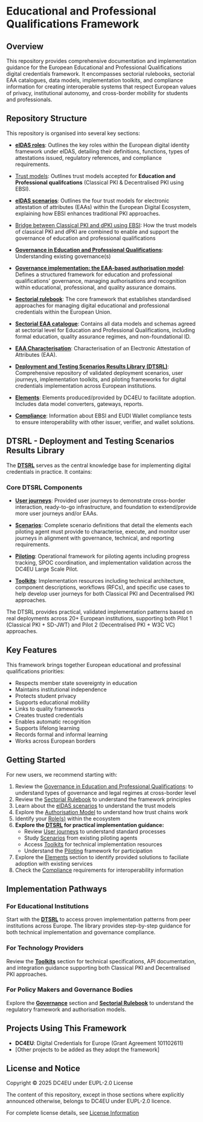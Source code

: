 # Educational and Professional Qualifications Framework

## Overview

This repository provides comprehensive documentation and implementation guidance for the European Educational and Professional Qualifications digital credentials framework. It encompasses sectorial rulebooks, sectorial EAA catalogues, data models, implementation toolkits, and compliance information for creating interoperable systems that respect European values of privacy, institutional autonomy, and cross-border mobility for students and professionals.

## Repository Structure

This repository is organised into several key sections:

- **[eIDAS roles](./docs/eIDAS-roles.md)**: Outlines the key roles within the European digital identity framework under eIDAS, detailing their definitions, functions, types of attestations issued, regulatory references, and compliance requirements.
  
- [Trust models](./sectorial-rulebook/trust-models.md): Outlines trust models accepted for **Education and Professional qualifcations** (Classical PKI & Decentralised PKI using EBSI). 

- **[eIDAS scenarios](./eidas-scenarios/)**: Outlines the four trust models for electronic attestation of attributes (EAAs) within the European Digital Ecosystem, explaining how EBSI enhances traditional PKI approaches.

- [Bridge between Classical PKI and dPKI using EBSI](./eidas-scenarios/scenario2/trust_modes_bridge.md): How the trust models of classical PKI and dPKI are combined to enable and support the governance of education and professional qualifications
  
- **[Governance in Education and Professional Qualifications](./governances)**: Understanding existing governance(s)
  
- **[Governance implementation: the EAA-based authorisation model](./eaa-based-authorisation-model/)**: Defines a structured framework for education and professional qualifications' governance, managing authorisations and recognition within educational, professional, and quality assurance domains.

- **[Sectorial rulebook](./sectorial-rulebook/)**: The core framework that establishes standardised approaches for managing digital educational and professional credentials within the European Union.

- **[Sectorial EAA catalogue](./sectorial-eaa-catalogue/)**: Contains all data models and schemas agreed at sectorial level for Education and Professional Qualifications, including formal education, quality assurance regimes, and non-foundational ID.

- **[EAA Characterisation](./sectorial-eaa-catalogue/EAA_Characterisation.md)**: Characterisation of an Electronic Attestation of Attributes (EAA).

- **[Deployment and Testing Scenarios Results Library (DTSRL)](./DTSRL/)**: Comprehensive repository of validated deployment scenarios, user journeys, implementation toolkits, and piloting frameworks for digital credentials implementation across European institutions.
  
- **[Elements](./elements)**: Elements produced/provided by DC4EU to facilitate adoption. Includes data model converters, gateways, reports.

- **[Compliance](./compliance/)**: Information about EBSI and EUDI Wallet compliance tests to ensure interoperability with other issuer, verifier, and wallet solutions.

## DTSRL - Deployment and Testing Scenarios Results Library

The **[DTSRL](./DSTRL/README.md)** serves as the central knowledge base for implementing digital credentials in practice. It contains:

### Core DTSRL Components

- **[User journeys](./DSTRL/user-journeys/README.md)**: Provided user journeys to demonstrate cross-border interaction, ready-to-go infrastructure, and foundation to extend/provide more user journeys and/or EAAs.
  
- **[Scenarios](./DSTRL/scenarios/README.md)**: Complete scenario definitions that detail the elements each piloting agent must provide to characterise, execute, and monitor user journeys in alignment with governance, technical, and reporting requirements.

- **[Piloting](./DSTRL/piloting/README.md)**: Operational framework for piloting agents including progress tracking, SPOC coordination, and implementation validation across the DC4EU Large Scale Pilot.
  
- **[Toolkits](./DSTRL/toolkits/README.md)**: Implementation resources including technical architecture, component descriptions, workflows (RFCs), and specific use cases to help develop user journeys for both Classical PKI and Decentralised PKI approaches.

The DTSRL provides practical, validated implementation patterns based on real deployments across 20+ European institutions, supporting both Pilot 1 (Classical PKI + SD-JWT) and Pilot 2 (Decentralised PKI + W3C VC) approaches.

## Key Features

This framework brings together European educational and professinal qualifications priorities:

- Respects member state sovereignty in education
- Maintains institutional independence
- Protects student privacy
- Supports educational mobility
- Links to quality frameworks
- Creates trusted credentials
- Enables automatic recognition
- Supports lifelong learning
- Records formal and informal learning
- Works across European borders

## Getting Started

For new users, we recommend starting with:

1. Review the [Governance in Education and Professional Qualifications](./governances): to understand types of governance and legal regimes at cross-border level
2. Review the [Sectorial Rulebook](./sectorial-rulebook/) to understand the framework principles
3. Learn about the [eIDAS scenarios](./eidas-scenarios/) to understand the trust models
4. Explore the [Authorisation Model](./eaa-based-authorisation-model/) to understand how trust chains work
5. Identify your [Role(s)](./docs/eIDAS-roles.md) within the ecosystem
6. **Explore the [DTSRL](./DTSRL/) for practical implementation guidance:**
   - Review [User journeys](./DTSRL/user-journeys/) to understand standard processes
   - Study [Scenarios](./DTSRL/scenarios/) from existing piloting agents
   - Access [Toolkits](./DTSRL/toolkits/) for technical implementation resources
   - Understand the [Piloting](./DTSRL/piloting/) framework for participation
7. Explore the [Elements](./elements) section to identify provided solutions to faciliate adoption with existing services
8. Check the [Compliance](./compliance/) requirements for interoperability information

## Implementation Pathways

### For Educational Institutions
Start with the **[DTSRL](./DTSRL/)** to access proven implementation patterns from peer institutions across Europe. The library provides step-by-step guidance for both technical implementation and governance compliance.

### For Technology Providers
Review the **[Toolkits](./DTSRL/toolkits/)** section for technical specifications, API documentation, and integration guidance supporting both Classical PKI and Decentralised PKI approaches.

### For Policy Makers and Governance Bodies
Explore the **[Governance](./governances)** section and **[Sectorial Rulebook](./sectorial-rulebook/)** to understand the regulatory framework and authorisation models.

## Projects Using This Framework

- **DC4EU**: Digital Credentials for Europe (Grant Agreement 101102611)
- [Other projects to be added as they adopt the framework]

## License and Notice

Copyright © 2025 DC4EU under EUPL-2.0 License 

The content of this repository, except in those sections where explicitly announced otherwise, belongs to DC4EU under EUPL-2.0 licence.

For complete license details, see [License Information](./docs/license.md)